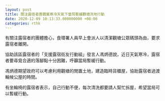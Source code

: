 ```yaml
---
layout: post
title: 關注露宿者團體冀寒冷天氣下當局暫緩觀塘洗地行動
date: 2020-12-09 10:13:33.000000000 +08:00
categories: rthk
---
```


有關注露宿者的團體擔心，食環署人員早上會派人以清潔觀塘公眾碼頭為由，要求露宿者離開。

協助該區露宿者的「支援露宿街友行動組」發言人馮炳德說，近日天氣寒冷，露宿者要尋覓合適的落腳點十分困難，呼籲當局暫緩行動。

馮炳德期望政府可以考慮利用觀塘的閒置土地，建造臨時貨櫃屋，協助露宿者過渡輪候公屋的時間。

有坐輪椅的露宿者表示，自己行動不便，每次清洗都要請人幫忙拆屋，希望當局可以暫緩行動。
